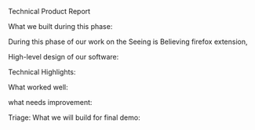 Technical Product Report

What we built during this phase:

During this phase of our work on the Seeing is Believing firefox extension,

High-level design of our software:

Technical Highlights:

What worked well:

what  needs improvement:

Triage: What we will build for final demo:
